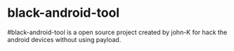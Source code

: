 # black-android-tool
#black-android-tool  is a open source project created by john-K for hack the android devices without using payload.

